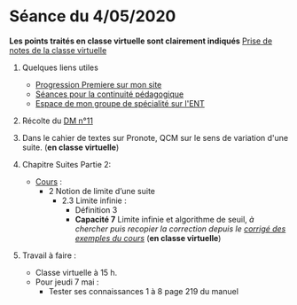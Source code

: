 # Séance du 4/05/2020

__Les points traités en classe virtuelle sont clairement indiqués__
[Prise de notes de la classe virtuelle]()

1. Quelques liens utiles 
   * [Progression Premiere sur mon site](http://www.frederic-junier.org/Premiere2020/Progression/Premiere_2020.html)
   * [Séances pour la continuité pédagogique](https://frederic-junier.github.io/Premiere/)
   * [Espace de mon groupe de spécialité sur l'ENT](https://le-parc.ent.auvergnerhonealpes.fr/classes/premiere-specialite-maths/groupejunier/)

2. Récolte du [DM n°11](https://frederic-junier.org/Premiere2020/Cours/DM-Vacances-Printemps-Web.pdf)

3. Dans le cahier de textes sur Pronote, QCM sur le sens de variation d'une suite. (__en classe virtuelle__)
   
4. Chapitre Suites Partie 2:
   * [Cours](https://frederic-junier.org/Premiere2020/Cours/PremiereCoursSuitesPartie2-2019V1-Web.pdf)  :
     * 2 Notion de limite d’une suite
       * 2.3 Limite infinie :
         * Définition 3
         * __Capacité 7__ Limite infinie et algorithme de seuil, _à chercher puis recopier la correction depuis le [corrigé des exemples du cours](../SuitesPartie2/Cours/Corrige-Cours-SuitesPartie2-2019.pdf)_  (__en classe virtuelle__)
  

5. Travail à faire :
   * Classe virtuelle à 15 h.
   * Pour jeudi 7 mai  :
     * Tester ses connaissances 1 à 8 page 219 du manuel